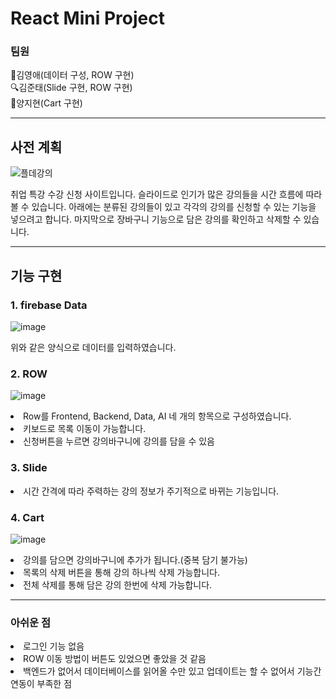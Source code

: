 
# React Mini Project

### 팀원
:balloon:김영애(데이터 구성, ROW 구현)
<br>
:mag:김준태(Slide 구현, ROW 구현)
<br>
:sheep:양지현(Cart 구현)

---
## 사전 계획 

![플데강의](https://user-images.githubusercontent.com/97663140/157452978-422c3b6b-6d53-41d4-9b73-c97ad87521ce.png)

취업 특강 수강 신청 사이트입니다. 
슬라이드로 인기가 많은 강의들을 시간 흐름에 따라 볼 수 있습니다. 아래에는 분류된 강의들이 있고 각각의  강의를 신청할 수 있는 기능을 넣으려고 합니다. 마지막으로 장바구니 기능으로 담은 강의를 확인하고 삭제할 수 있습니다. 


---
## 기능 구현 

### 1. firebase Data
![image](https://user-images.githubusercontent.com/97663140/158059726-5be9d0bb-77ec-4863-bc11-1217a7bfa05f.png)

위와 같은 양식으로 데이터를 입력하였습니다. 

### 2. ROW

![image](https://user-images.githubusercontent.com/97663140/158059352-0a1a7200-3bd3-433b-8321-d6792a7a6316.png)


<li>Row를 Frontend, Backend, Data, AI 네 개의 항목으로 구성하였습니다.

<li>키보드로 목록 이동이 가능합니다.

<li>신청버튼을 누르면 강의바구니에 강의를 담을 수 있음

### 3. Slide

<li>시간 간격에 따라 주력하는 강의 정보가 주기적으로 바뀌는 기능입니다.

### 4. Cart 

![image](https://user-images.githubusercontent.com/97663140/158045938-2e225b28-18ed-4529-a414-0bc6bfcb4044.png)

<li>강의를 담으면 강의바구니에 추가가 됩니다.(중복 담기 불가능)
<li>목록의 삭제 버튼을 통해 강의 하나씩 삭제 가능합니다. 
<li>전체 삭제를 통해 담은 강의 한번에 삭제 가능합니다.



--- 
### 아쉬운 점
<li>로그인 기능 없음
<li>ROW 이동 방법이 버튼도 있었으면 좋았을 것 같음
<li>백엔드가 없어서 데이터베이스를 읽어올 수만 있고 업데이트는 할 수 없어서 기능간 연동이 부족한 점
